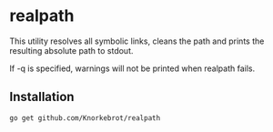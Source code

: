realpath
========

This utility resolves all symbolic links, cleans the path and prints the
resulting absolute path to stdout.

If -q is specified, warnings will not be printed when realpath fails.

Installation
------------

	go get github.com/Knorkebrot/realpath
